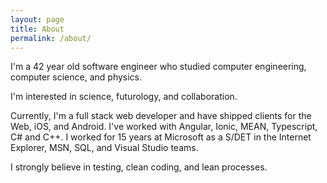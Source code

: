 ```yaml
---
layout: page
title: About
permalink: /about/
---
```

I'm a 42 year old software engineer who studied computer engineering, computer science, and physics.

I'm interested in science, futurology, and collaboration.

Currently, I'm a full stack web developer and have shipped clients for the Web, iOS, and Android. I've worked with Angular, Ionic, MEAN, Typescript, C# and C++. I worked for 15 years at Microsoft as a S/DET in the Internet Explorer, MSN, SQL, and Visual Studio teams.

I strongly believe in testing, clean coding, and lean processes.
